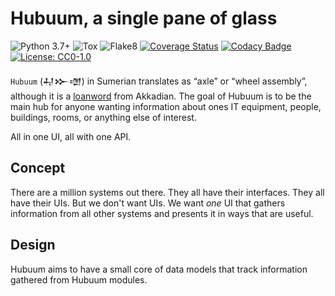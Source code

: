 # Hubuum, a single pane of glass

![Python 3.7+](https://img.shields.io/badge/python-3.7+-blue.svg)
![Tox](https://github.com/terjekv/hubuum/actions/workflows/tox.yml/badge.svg)
![Flake8](https://github.com/terjekv/hubuum/actions/workflows/lint.yml/badge.svg)
[![Coverage Status](https://coveralls.io/repos/github/terjekv/hubuum/badge.svg?branch=main)](https://coveralls.io/github/terjekv/hubuum?branch=main)
[![Codacy Badge](https://api.codacy.com/project/badge/Grade/3d9b2b09dbd6412fadc58c2e49f43c36)](https://app.codacy.com/gh/terjekv/hubuum?utm_source=github.com&utm_medium=referral&utm_content=terjekv/hubuum&utm_campaign=Badge_Grade)
[![License: CC0-1.0](https://img.shields.io/badge/License-CC0_1.0-lightgrey.svg)](http://creativecommons.org/publicdomain/zero/1.0/)

`Hubuum` (𒄷𒁍𒌝) in Sumerian translates as “axle” or “wheel assembly”,
although it is a
[loanword](https://sumerianlanguage.tumblr.com/post/681905416832172032/how-do-you-say-wheel-in-sumerian)
from Akkadian. The goal of Hubuum is to be the main hub for anyone wanting
information about ones IT equipment, people, buildings, rooms, or anything
else of interest.

All in one UI, all with one API.

## Concept

There are a million systems out there. They all have their interfaces. They all
have their UIs. But we don't want UIs. We want *one* UI that gathers information
from all other systems and presents it in ways that are useful.

## Design

Hubuum aims to have a small core of data models that track information gathered
from Hubuum modules.
